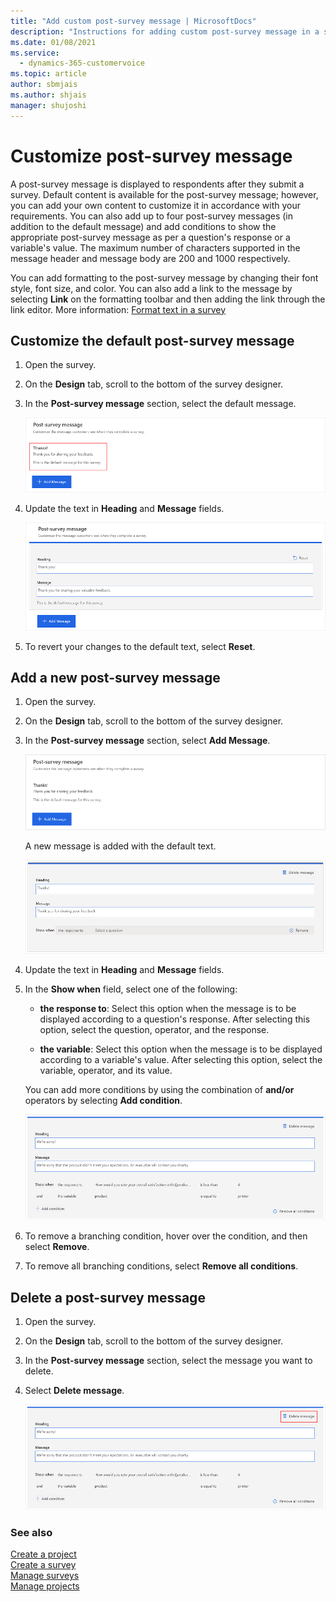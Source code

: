 ```yaml
---
title: "Add custom post-survey message | MicrosoftDocs"
description: "Instructions for adding custom post-survey message in a survey created with Dynamics 365 Customer Voice."
ms.date: 01/08/2021
ms.service: 
  - dynamics-365-customervoice
ms.topic: article
author: sbmjais
ms.author: shjais
manager: shujoshi
---
```


# Customize post-survey message

A post-survey message is displayed to respondents after they submit a survey. Default content is available for the post-survey message; however, you can add your own content to customize it in accordance with your requirements. You can also add up to four post-survey messages (in addition to the default message) and add conditions to show the appropriate post-survey message as per a question's response or a variable's value. The maximum number of characters supported in the message header and message body are 200 and 1000 respectively.

You can add formatting to the post-survey message by changing their font style, font size, and color. You can also add a link to the message by selecting **Link** on the formatting toolbar and then adding the link through the link editor. More information: [Format text in a survey](survey-text-format.md)

## Customize the default post-survey message

1. Open the survey.

2. On the **Design** tab, scroll to the bottom of the survey designer.

3. In the **Post-survey message** section, select the default message.

    ![Select default post-survey message](media/select-default-message.png "Select default post-survey message")

4. Update the text in **Heading** and **Message** fields.

    ![Update default post-survey message](media/update-default-message.png "Update default post-survey message")

5. To revert your changes to the default text, select **Reset**.

## Add a new post-survey message

1. Open the survey.

2. On the **Design** tab, scroll to the bottom of the survey designer.

3. In the **Post-survey message** section, select **Add Message**.

    ![Add a new post-survey message](media/select-add-message.png "Add a new post-survey message")

    A new message is added with the default text.

    ![New post-survey message](media/new-message-added.png "New post-survey message")

4. Update the text in **Heading** and **Message** fields.

5. In the **Show when** field, select one of the following:

    - **the response to**: Select this option when the message is to be displayed according to a question's response. After selecting this option, select the question, operator, and the response.

    - **the variable**: Select this option when the message is to be displayed according to a variable's value. After selecting this option, select the variable, operator, and its value.

    You can add more conditions by using the combination of **and/or** operators by selecting **Add condition**.

    ![Multiple conditions added](media/message-multiple-conditions.png "Multiple conditions added")

6. To remove a branching condition, hover over the condition, and then select **Remove**.

7. To remove all branching conditions, select **Remove all conditions**.

## Delete a post-survey message

1. Open the survey.

2. On the **Design** tab, scroll to the bottom of the survey designer.

3. In the **Post-survey message** section, select the message you want to delete.

4. Select **Delete message**.

    ![Delete message](media/delete-message.png "Delete message")

### See also

[Create a project](create-project.md)<br>
[Create a survey](create-survey.md)<br>
[Manage surveys](manage-surveys.md)<br>
[Manage projects](manage-projects.md)
